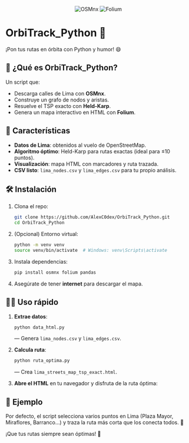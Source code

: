 <p align="center">
  <img alt="OSMnx" src="https://img.shields.io/badge/OSMnx-2.0.3-brightgreen?logo=openstreetmap&logoColor=white" />
  <img alt="Folium" src="https://img.shields.io/badge/Folium-0.19.5-blue?logo=leaflet&logoColor=white" />
</p>


# OrbiTrack_Python 🚀

¡Pon tus rutas en órbita con Python y humor! 😄

## 📡 ¿Qué es OrbiTrack_Python?
Un script que:
- Descarga calles de Lima con **OSMnx**.
- Construye un grafo de nodos y aristas.
- Resuelve el TSP exacto con **Held-Karp**.
- Genera un mapa interactivo en HTML con **Folium**.

## 🌟 Características
- **Datos de Lima**: obtenidos al vuelo de OpenStreetMap.  
- **Algoritmo óptimo**: Held-Karp para rutas exactas (ideal para ≤10 puntos).  
- **Visualización**: mapa HTML con marcadores y ruta trazada.  
- **CSV listo**: `lima_nodes.csv` y `lima_edges.csv` para tu propio análisis.

## 🛠️ Instalación
1. Clona el repo:
   ```bash
   git clone https://github.com/AlexC0dex/OrbiTrack_Python.git
   cd OrbiTrack_Python

2. (Opcional) Entorno virtual:

   ```bash
   python -m venv venv
   source venv/bin/activate  # Windows: venv\Scripts\activate
   ```
3. Instala dependencias:

   ```bash
   pip install osmnx folium pandas
   ```
4. Asegúrate de tener **internet** para descargar el mapa.

## 🚴‍♂️ Uso rápido

1. **Extrae datos**:

   ```bash
   python data_html.py
   ```

   — Genera `lima_nodes.csv` y `lima_edges.csv`.
2. **Calcula ruta**:

   ```bash
   python ruta_optima.py
   ```

   — Crea `lima_streets_map_tsp_exact.html`.
3. **Abre el HTML** en tu navegador y disfruta de la ruta óptima:

## 📝 Ejemplo

Por defecto, el script selecciona varios puntos en Lima (Plaza Mayor, Miraflores, Barranco…) y traza la ruta más corta que los conecta todos. 🎉

¡Que tus rutas siempre sean óptimas! 🚀

